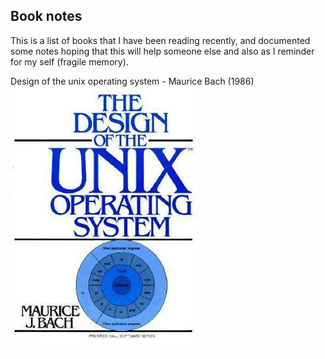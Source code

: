 ## Book notes

This is a list of books that I have been reading recently, and documented some notes hoping that this will help someone else and also as I reminder
for my self (fragile memory).

 Design of the unix operating system - Maurice Bach (1986)
 ![Maurice Bach](/assets/design-of-the-unix-operating-system.jpg)

